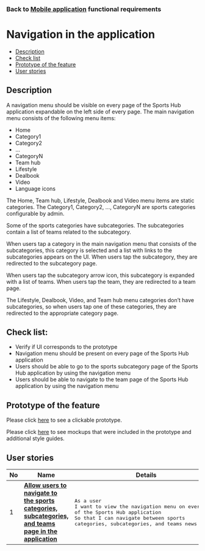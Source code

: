 ### Back to [Mobile application](../../#mobile-application) functional requirements

# Navigation in the application

- [Description](#description)
- [Check list](#check-list)
- [Prototype of the feature](#prototype-of-the-feature)
- [User stories](#user-stories)

## Description

A navigation menu should be visible on every page of the Sports Hub application expandable on the left side of every page. The main navigation menu consists of the following menu items:
  - Home
  - Category1
  - Category2
  - ...
  - CategoryN
  - Team hub
  - Lifestyle
  - Dealbook
  - Video
  - Language icons

The Home, Team hub, Lifestyle, Dealbook and Video menu items are static categories. The Category1, Category2, ..., CategoryN are sports categories configurable by admin.

Some of the sports categories have subcategories. The subcategories contain a list of teams related to the subcategory.

When users tap a category in the main navigation menu that consists of the subcategories, this category is selected and a list with links to the subcategories appears on the UI. When users tap the subcategory, they are redirected to the subcategory page.

When users tap the subcategory arrow icon, this subcategory is expanded with a list of teams. When users tap the team, they are redirected to a team page.

The Lifestyle, Dealbook, Video, and Team hub menu categories don’t have subcategories, so when users tap one of these categories, they are redirected to the appropriate category page.

## Check list:

  - Verify if UI corresponds to the prototype
  - Navigation menu should be present on every page of the Sports Hub application
  - Users should be able to go to the sports subcategory page of the Sports Hub application by using the navigation menu
  - Users should be able to navigate to the team page of the Sports Hub application by using the navigation menu

## Prototype of the feature

Please click [here](https://www.figma.com/proto/JVDTph8VY9Ye7kz8BTDxhJ/1-Sports-Hub-General-Prototype?page-id=0%3A5852&node-id=0%3A7481&viewport=-1637%2C-969%2C0.37520089745521545&scaling=scale-down) to see a clickable prototype.

Please click [here](https://www.figma.com/file/egXgh8BYD7Xaa0JeMNhv9R/Manage-advertisements?node-id=0%3A1075) to see mockups that were included in the prototype and additional style guides.

## User stories

No           |      Name     |   Details
------------ | ------------- | -------------
1 |[**Allow users to navigate to the sports categories, subcategories, and teams page in the application**](/sports_hub_portal/mobile_application_features/navigation/user_stories/navigation_user_side)|<pre>As a user<br>I want to view the navigation menu on every page of the Sports Hub application<br>So that I can navigate between sports categories, subcategories, and teams news pages</pre>
